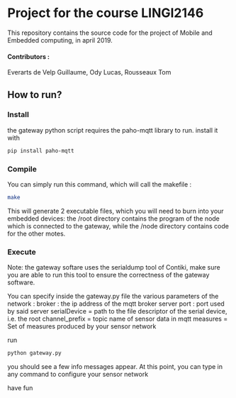 # Project for the course LINGI2146
This repository contains the source code for the project of Mobile and Embedded computing, in april 2019.

#### Contributors :
Everarts de Velp Guillaume, Ody Lucas, Rousseaux Tom

## How to run?
### Install
the gateway python script requires the paho-mqtt library to run.
install it with
```bash
pip install paho-mqtt
```

### Compile
You can simply run this command, which will call the makefile :
```bash
make
```
This will generate 2 executable files, which you will need to burn into your embedded devices: the /root directory contains the program of the node which is connected to the gateway, while the /node directory contains code for the other motes.

### Execute
Note: the gateway softare uses the serialdump tool of Contiki, make sure you are able to run this tool to ensure the correctness of the gateway software.

You can specify inside the gateway.py file the various parameters of the network : 
broker : the ip address of the mqtt broker server
port : port used by said server
serialDevice = path to the file descriptor of the serial device, i.e. the root
channel_prefix = topic name of sensor data in mqtt
measures = Set of measures produced by your sensor network

run
```bash
python gateway.py
```
you should see a few info messages appear. At this point, you can type in any command to configure your sensor network

have fun

